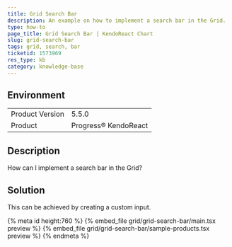 ```yaml
---
title: Grid Search Bar
description: An example on how to implement a search bar in the Grid.
type: how-to
page_title: Grid Search Bar | KendoReact Chart
slug: grid-search-bar
tags: grid, search, bar
ticketid: 1573969
res_type: kb
category: knowledge-base
---
```


## Environment

<table>
	<tbody>
		<tr>
			<td>Product Version</td>
			<td>5.5.0</td>
		</tr>
		<tr>
			<td>Product</td>
			<td>Progress® KendoReact</td>
		</tr>
	</tbody>
</table>

## Description

How can I implement a search bar in the Grid?

## Solution

This can be achieved by creating a custom input.

{% meta id height:760 %}
{% embed_file grid/grid-search-bar/main.tsx preview %}
{% embed_file grid/grid-search-bar/sample-products.tsx preview %}
{% endmeta %}
